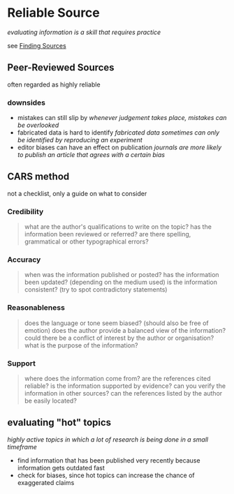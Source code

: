 # Reliable Source

*evaluating information is a skill that requires practice*

see [Finding Sources](Finding%20Sources%208ecdd58f45424ecbbfb9c8d18147c5f4.md)

## Peer-Reviewed Sources

often regarded as highly reliable

### downsides

- mistakes can still slip by
*whenever judgement takes place, mistakes can be overlooked*
- fabricated data is hard to identify
*fabricated data sometimes can only be identified by reproducing an experiment*
- editor biases can have an effect on publication
*journals are more likely to publish an article that agrees with a certain bias*

## CARS method

not a checklist, only a guide on what to consider

### Credibility

> what are the author's qualifications to write on the topic?
has the information been reviewed or referred?
are there spelling, grammatical or other typographical errors?
> 

### Accuracy

> when was the information published or posted?
has the information been updated? (depending on the medium used)
is the information consistent? (try to spot contradictory statements)
> 

### Reasonableness

> does the language or tone seem biased? (should also be free of emotion)
does the author provide a balanced view of the information?
could there be a conflict of interest by the author or organisation?
what is the purpose of the information?
> 

### Support

> where does the information come from? are the references cited reliable?
is the information supported by evidence?
can you verify the information in other sources?
can the references listed by the author be easily located?
> 

## evaluating "hot" topics

*highly active topics in which a lot of research is being done in a small timeframe*

- find information that has been published very recently because information gets outdated fast
- check for biases, since hot topics can increase the chance of exaggerated claims